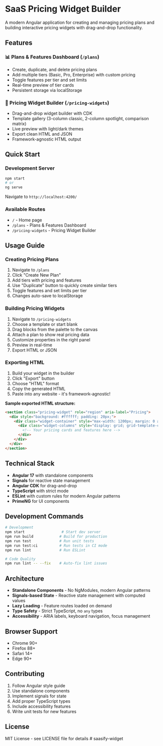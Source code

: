 # SaaS Pricing Widget Builder

A modern Angular application for creating and managing pricing plans and building interactive pricing widgets with drag-and-drop functionality.

## Features

### 📊 Plans & Features Dashboard (`/plans`)
- Create, duplicate, and delete pricing plans
- Add multiple tiers (Basic, Pro, Enterprise) with custom pricing
- Toggle features per tier and set limits
- Real-time preview of tier cards
- Persistent storage via localStorage

### 🎨 Pricing Widget Builder (`/pricing-widgets`)
- Drag-and-drop widget builder with CDK
- Template gallery (3-column classic, 2-column spotlight, comparison matrix)
- Live preview with light/dark themes
- Export clean HTML and JSON
- Framework-agnostic HTML output

## Quick Start

### Development Server
```bash
npm start
# or
ng serve
```
Navigate to `http://localhost:4200/`

### Available Routes
- `/` - Home page
- `/plans` - Plans & Features Dashboard
- `/pricing-widgets` - Pricing Widget Builder

## Usage Guide

### Creating Pricing Plans

1. Navigate to `/plans`
2. Click "Create New Plan"
3. Add tiers with pricing and features
4. Use "Duplicate" button to quickly create similar tiers
5. Toggle features and set limits per tier
6. Changes auto-save to localStorage

### Building Pricing Widgets

1. Navigate to `/pricing-widgets`
2. Choose a template or start blank
3. Drag blocks from the palette to the canvas
4. Attach a plan to show real pricing data
5. Customize properties in the right panel
6. Preview in real-time
7. Export HTML or JSON

### Exporting HTML

1. Build your widget in the builder
2. Click "Export" button
3. Choose "HTML" format
4. Copy the generated HTML
5. Paste into any website - it's framework-agnostic!

**Sample exported HTML structure:**
```html
<section class="pricing-widget" role="region" aria-label="Pricing">
  <div style="background: #ffffff; padding: 20px;">
    <div class="widget-container" style="max-width: 1200px; margin: 0 auto;">
      <div class="widget-columns" style="display: grid; grid-template-columns: repeat(3, 1fr); gap: 24px;">
        <!-- Your pricing cards and features here -->
      </div>
    </div>
  </div>
</section>
```

## Technical Stack

- **Angular 17** with standalone components
- **Signals** for reactive state management
- **Angular CDK** for drag-and-drop
- **TypeScript** with strict mode
- **ESLint** with custom rules for modern Angular patterns
- **PrimeNG** for UI components

## Development Commands

```bash
# Development
npm start                 # Start dev server
npm run build            # Build for production
npm run test             # Run unit tests
npm run test:ci          # Run tests in CI mode
npm run lint             # Run ESLint

# Code Quality
npm run lint -- --fix    # Auto-fix lint issues
```

## Architecture

- **Standalone Components** - No NgModules, modern Angular patterns
- **Signals-based State** - Reactive state management with computed values
- **Lazy Loading** - Feature routes loaded on demand
- **Type Safety** - Strict TypeScript, no `any` types
- **Accessibility** - ARIA labels, keyboard navigation, focus management

## Browser Support

- Chrome 90+
- Firefox 88+
- Safari 14+
- Edge 90+

## Contributing

1. Follow Angular style guide
2. Use standalone components
3. Implement signals for state
4. Add proper TypeScript types
5. Include accessibility features
6. Write unit tests for new features

## License

MIT License - see LICENSE file for details
#   s a a s i f y - w i d g e t  
 